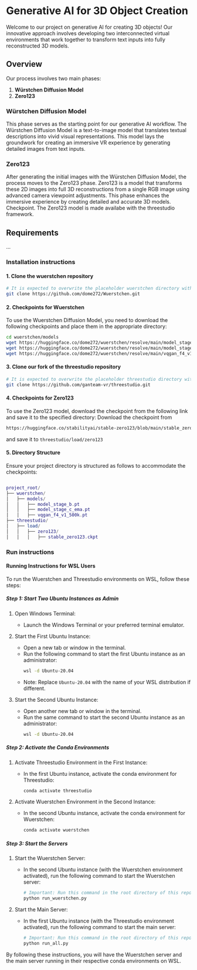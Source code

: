 # Generative AI for 3D Object Creation

Welcome to our project on generative AI for creating 3D objects! Our innovative approach involves developing two interconnected virtual environments that work together to transform text inputs into fully reconstructed 3D models.

## Overview

Our process involves two main phases:

1. **Würstchen Diffusion Model**
2. **Zero123**

### Würstchen Diffusion Model

This phase serves as the starting point for our generative AI workflow. The Würstchen Diffusion Model is a text-to-image model that translates textual descriptions into vivid visual representations. This model lays the groundwork for creating an immersive VR experience by generating detailed images from text inputs.

### Zero123

After generating the initial images with the Würstchen Diffusion Model, the process moves to the Zero123 phase. Zero123 is a model that transforms these 2D images into full 3D reconstructions from a single RGB image using advanced camera viewpoint adjustments. This phase enhances the immersive experience by creating detailed and accurate 3D models.
Checkpoint. The Zero123 model is made availabe with the threestudio framework.

## Requirements
...

### Installation instructions

#### 1. Clone the wuerstchen repository
```sh
# It is expected to overwrite the placeholder wuerstchen directory with the following repo
git clone https://github.com/dome272/Wuerstchen.git
```

#### 2. Checkpoints for Wuerstchen

To use the Wuerstchen Diffusion Model, you need to download the following checkpoints and place them in the appropriate directory:

```sh
cd wuerstchen/models
wget https://huggingface.co/dome272/wuerstchen/resolve/main/model_stage_b.pt
wget https://huggingface.co/dome272/wuerstchen/resolve/main/model_stage_c_ema.pt
wget https://huggingface.co/dome272/wuerstchen/resolve/main/vqgan_f4_v1_500k.pt
```


#### 3. Clone our fork of the threestudio repository
```sh
# It is expected to overwrite the placeholder threestudio directory with the following repo
git clone https://github.com/ganteam-vr/threestudio.git
```

#### 4. Checkpoints for Zero123

To use the Zero123 model, download the checkpoint from the following link and save it to the specified directory:
Download the checkpoint from 
```sh
https://huggingface.co/stabilityai/stable-zero123/blob/main/stable_zero123.ckpt
```
and save it to `threestudio/load/zero123`

#### 5. Directory Structure

Ensure your project directory is structured as follows to accommodate the checkpoints:

```lua

project_root/
├── wuerstchen/
│   ├── models/
│   │   ├── model_stage_b.pt
│   │   ├── model_stage_c_ema.pt
│   │   ├── vqgan_f4_v1_500k.pt
├── threestudio/
│   ├── load/
│   │   ├── zero123/
│   │   │   ├── stable_zero123.ckpt
```
### Run instructions

#### Running Instructions for WSL Users

To run the Wuerstchen and Threestudio environments on WSL, follow these steps:

##### Step 1: Start Two Ubuntu Instances as Admin

1. Open Windows Terminal:
   - Launch the Windows Terminal or your preferred terminal emulator.

2. Start the First Ubuntu Instance:
   - Open a new tab or window in the terminal.
   - Run the following command to start the first Ubuntu instance as an administrator:
     ```sh
     wsl -d Ubuntu-20.04
     ```
   - Note: Replace `Ubuntu-20.04` with the name of your WSL distribution if different.

3. Start the Second Ubuntu Instance:
   - Open another new tab or window in the terminal.
   - Run the same command to start the second Ubuntu instance as an administrator:
     ```sh
     wsl -d Ubuntu-20.04
     ```

##### Step 2: Activate the Conda Environments

1. Activate Threestudio Environment in the First Instance:
   - In the first Ubuntu instance, activate the conda environment for Threestudio:
     ```sh
     conda activate threestudio
     ```

2. Activate Wuerstchen Environment in the Second Instance:
   - In the second Ubuntu instance, activate the conda environment for Wuerstchen:
     ```sh
     conda activate wuerstchen
     ```

##### Step 3: Start the Servers

1. Start the Wuerstchen Server:
   - In the second Ubuntu instance (with the Wuerstchen environment activated), run the following command to start the Wuerstchen server:
     ```sh
     # Important: Run this command in the root directory of this repo
     python run_wuerstchen.py
     ```

3. Start the Main Server:
   - In the first Ubuntu instance (with the Threestudio environment activated), run the following command to start the main server:
     ```sh
     # Important: Run this command in the root directory of this repo
     python run_all.py
     ```

By following these instructions, you will have the Wuerstchen server and the main server running in their respective conda environments on WSL.

